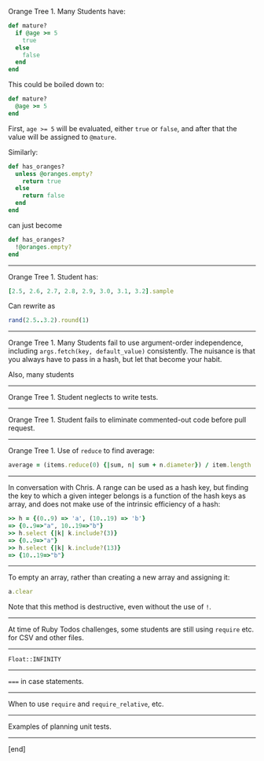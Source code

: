 Orange Tree 1. Many Students have:

```ruby
def mature?
  if @age >= 5
    true
  else
    false
  end
end
```

This could be boiled down to:

```ruby
def mature?
  @age >= 5
end
```

First, `age >= 5` will be evaluated, either `true` or `false`, and after that the value will be assigned to `@mature`.

Similarly:

```ruby
def has_oranges?
  unless @oranges.empty?
    return true
  else
    return false
  end
end
```

can just become 

```ruby
def has_oranges?
  !@oranges.empty?
end
```

---

Orange Tree 1. Student has:

```ruby
[2.5, 2.6, 2.7, 2.8, 2.9, 3.0, 3.1, 3.2].sample
```

Can rewrite as

```ruby
rand(2.5..3.2).round(1)
```

---

Orange Tree 1. Many Students fail to use argument-order independence, including `args.fetch(key, default_value)` consistently. The nuisance is that you always have to pass in a hash, but let that become your habit. 

Also, many students

---

Orange Tree 1. Student neglects to write tests. 

---

Orange Tree 1. Student fails to eliminate commented-out code before pull request.

---

Orange Tree 1. Use of `reduce` to find average:

```ruby
average = (items.reduce(0) {|sum, n| sum + n.diameter}) / item.length
```

---

In conversation with Chris. A range can be used as a hash key, but finding the key to which a given integer belongs is a function of the hash keys as array, and does not make use of the intrinsic efficiency of a hash:

```ruby
>> h = {(0..9) => 'a', (10..19) => 'b'}
=> {0..9=>"a", 10..19=>"b"}
>> h.select {|k| k.include?(3)}
=> {0..9=>"a"}
>> h.select {|k| k.include?(13)}
=> {10..19=>"b"}
```

---

To empty an array, rather than creating a new array and assigning it:

```ruby
a.clear
```

Note that this method is destructive, even without the use of `!`.

---

At time of Ruby Todos challenges, some students are still using `require` etc. for CSV and other files.

---

`Float::INFINITY`

---

`===` in case statements.

---

When to use `require` and `require_relative`, etc.

---

Examples of planning unit tests.

---

[end]